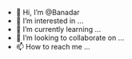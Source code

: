 - 👋 Hi, I’m @Banadar
- 👀 I’m interested in ...
- 🌱 I’m currently learning ...
- 💞️ I’m looking to collaborate on ...
- 📫 How to reach me ...

<!---
Banadar/Banadar is a ✨ special ✨ repository because its `README.md` (this file) appears on your GitHub profile.
You can click the Preview link to take a look at your changes.
--->
